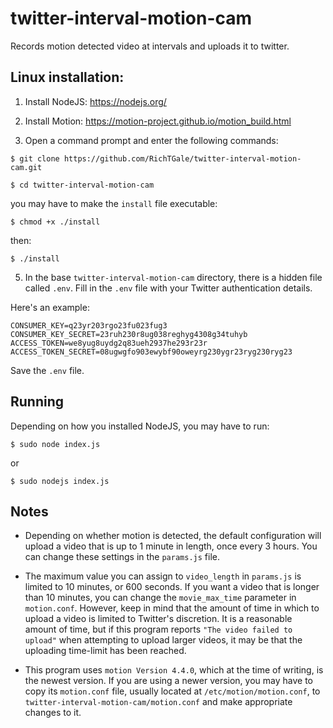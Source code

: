 # twitter-interval-motion-cam
Records motion detected video at intervals and uploads it to twitter.

## Linux installation:

1. Install NodeJS: https://nodejs.org/

2. Install Motion: https://motion-project.github.io/motion_build.html

3. Open a command prompt and enter the following commands:
```
$ git clone https://github.com/RichTGale/twitter-interval-motion-cam.git

$ cd twitter-interval-motion-cam
```
you may have to make the ```install``` file executable:
```
$ chmod +x ./install
```
then:
```
$ ./install
```

5. In the base ```twitter-interval-motion-cam``` directory, there is a hidden file called ```.env```. Fill in the ```.env``` file with your Twitter authentication details.<br /> 

Here's an example:
```
CONSUMER_KEY=q23yr203rgo23fu023fug3 
CONSUMER_KEY_SECRET=23ruh230r8ug038reghyg4308g34tuhyb
ACCESS_TOKEN=we8yug8uydg2q83ueh2937he293r23r
ACCESS_TOKEN_SECRET=08ugwgfo903ewybf90oweyrg230ygr23ryg230ryg23  
```
Save the ```.env``` file.

## Running
Depending on how you installed NodeJS, you may have to run:
```
$ sudo node index.js
```
or
```
$ sudo nodejs index.js
```

## Notes
 - Depending on whether motion is detected, the default configuration will upload a video that is up to 1 minute in length, once every 3 hours. You can change these settings in the ```params.js``` file. 

 - The maximum value you can assign to ```video_length``` in ```params.js``` is limited to 10 minutes, or 600 seconds. If you want a video that is longer than 10 minutes, you can change the ```movie_max_time``` parameter in ```motion.conf```. However, keep in mind that the amount of time in which to upload a video is limited to Twitter's discretion. It is a reasonable amount of time, but if this program reports ```"The video failed to upload"``` when attempting to upload larger videos, it may be that the uploading time-limit has been reached.

 - This program uses ```motion Version 4.4.0```, which at the time of writing, is the newest version. If you are using a newer version, you may have to copy its ```motion.conf``` file, usually located at ```/etc/motion/motion.conf```, to ```twitter-interval-motion-cam/motion.conf``` and make appropriate changes to it.
